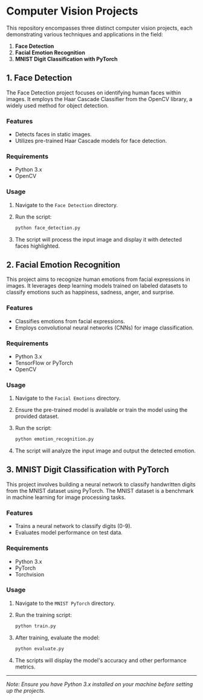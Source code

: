# Computer Vision Projects

This repository encompasses three distinct computer vision projects, each demonstrating various techniques and applications in the field:

1. **Face Detection**
2. **Facial Emotion Recognition**
3. **MNIST Digit Classification with PyTorch**

## 1. Face Detection

The Face Detection project focuses on identifying human faces within images. It employs the Haar Cascade Classifier from the OpenCV library, a widely used method for object detection.

### Features

- Detects faces in static images.
- Utilizes pre-trained Haar Cascade models for face detection.

### Requirements

- Python 3.x
- OpenCV

### Usage

1. Navigate to the `Face Detection` directory.
2. Run the script:

   ```bash
   python face_detection.py
   ```

3. The script will process the input image and display it with detected faces highlighted.

## 2. Facial Emotion Recognition

This project aims to recognize human emotions from facial expressions in images. It leverages deep learning models trained on labeled datasets to classify emotions such as happiness, sadness, anger, and surprise.

### Features

- Classifies emotions from facial expressions.
- Employs convolutional neural networks (CNNs) for image classification.

### Requirements

- Python 3.x
- TensorFlow or PyTorch
- OpenCV

### Usage

1. Navigate to the `Facial Emotions` directory.
2. Ensure the pre-trained model is available or train the model using the provided dataset.
3. Run the script:

   ```bash
   python emotion_recognition.py
   ```

4. The script will analyze the input image and output the detected emotion.

## 3. MNIST Digit Classification with PyTorch

This project involves building a neural network to classify handwritten digits from the MNIST dataset using PyTorch. The MNIST dataset is a benchmark in machine learning for image processing tasks.

### Features

- Trains a neural network to classify digits (0-9).
- Evaluates model performance on test data.

### Requirements

- Python 3.x
- PyTorch
- Torchvision

### Usage

1. Navigate to the `MNIST PyTorch` directory.
2. Run the training script:

   ```bash
   python train.py
   ```

3. After training, evaluate the model:

   ```bash
   python evaluate.py
   ```

4. The scripts will display the model's accuracy and other performance metrics.

---

*Note: Ensure you have Python 3.x installed on your machine before setting up the projects.* 

